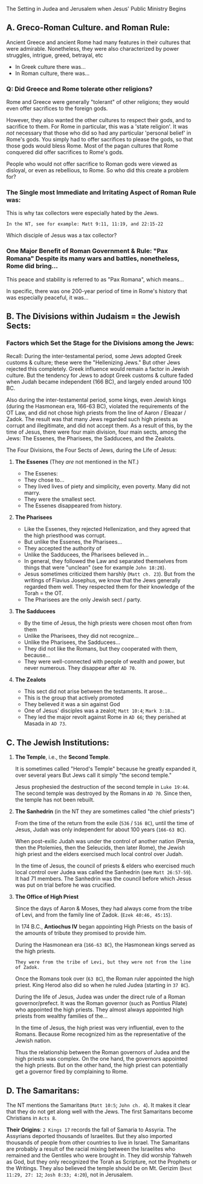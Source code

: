 The Setting in Judea and Jerusalem when Jesus' Public Ministry Begins

## A. Greco-Roman Culture. and Roman Rule:

Ancient Greece and ancient Rome had many features in their cultures that were admirable. Nonetheless, they were also characterized by power struggles, intrigue, greed, betrayal, etc

- In Greek culture there was…
- In Roman culture, there was…

### Q: Did Greece and Rome tolerate other religions?

Rome and Greece were generally "tolerant" of other religions; they would even offer sacrifices to the foreign gods.

However, they also wanted the other cultures to respect their gods, and to sacrifice to them.  For Rome in particular, this was a 'state religion'. It was _not_ necessary that those who did so had any particular 'personal belief' in Rome's gods. You simply had to offer sacrifices to please  the gods, so that those gods would bless Rome. Most of the pagan cultures that Rome conquered did offer sacrifices to Rome's gods.

People who would not offer sacrifice to Roman gods were viewed as disloyal, or even as rebellious, to Rome. So who did this create a problem for?

### The Single most Immediate and Irritating Aspect of Roman Rule was:

This is why tax collectors were especially hated by the Jews.

```
In the NT, see for example: Matt 9:11, 11:19, and 22:15-22
```

Which disciple of Jesus was a tax collector?

### One Major Benefit of Roman Government & Rule: "Pax Romana" Despite its many wars and battles, nonetheless, Rome did bring…

This peace and stability is referred to as "Pax Romana", which means…

In specific, there was one 200-year period of time in Rome's history that was especially peaceful, it was…

## B. The Divisions within Judaism = the Jewish Sects:

### Factors which Set the Stage for the Divisions among the Jews:

Recall: During the inter-testamental period, some Jews adopted Greek customs & culture; these were the "Hellenizing Jews." But other Jews rejected this completely. Greek influence would remain a factor in Jewish culture. But the tendency for Jews to adopt Greek customs & culture faded when Judah became independent (166 BC), and largely ended around 100 BC.

Also during the inter-testamental period, some kings, even Jewish kings (during the Hasmonean era, 166-63 BC), violated the requirements of the OT Law, and did not chose high  priests from the line of Aaron / Eleazar / Zadok. The result was that many Jews regarded such high priests as corrupt and illegitimate, and did not accept them.
As a result of this, by the time of Jesus, there were four main division, four main sects, among the Jews: The Essenes, the Pharisees, the Sadducees, and the Zealots.

The Four Divisions, the Four Sects of Jews, during the Life of Jesus:

1. **The Essenes** (They _are_ not mentioned in the NT.)
   - The Essenes:
   - They chose to…
   - They lived lives of piety and simplicity, even poverty. Many did not marry.
   - They were the smallest sect.
   - The Essenes disappeared from history.

2. **The Pharisees**
   - Like the Essenes, they rejected Hellenization, and they agreed that the high priesthood was corrupt.
   - But unlike the Essenes, the Pharisees…
   - They accepted the authority of
   - Unlike the Sadducees, the Pharisees believed in…
   - In general, they followed the Law and separated themselves from things that were "unclean" (see for example `John 18:28`).
   - Jesus sometimes criticized them harshly (`Matt ch. 23`). But from the writings of Flavius Josephus, we know that the Jews generally regarded them well. They respected them for their knowledge of the Torah = the OT.
   - The Pharisees are the only Jewish sect / party.

3. **The Sadducees**
   - By the time of Jesus, the high priests were chosen most often from them
   - Unlike the Pharisees, they did not recognize…
   - Unlike the Pharisees, the Sadducees…
   - They did not like the Romans, but they cooperated with them, because…
   - They were well-connected with people of wealth and power, but never numerous. They disappear after `AD 70`.

4. **The Zealots**
   - This sect did not arise between the testaments. It arose…
   - This is the group that actively promoted
   - They believed it was a sin against God
   - One of Jesus' disciples was a zealot; `Matt 10:4`; `Mark 3:18`…
   - They led the major revolt against Rome in `AD 66`; they perished at Masada in `AD 73`.

## C. The Jewish Institutions:

1. **The Temple**, i.e., the **Second Temple**.

   It is sometimes called "Herod's Temple" because he greatly expanded it, over several years  But Jews call it simply "the second temple."

   Jesus prophesied the destruction of the second temple in `Luke 19:44`. The second temple was destroyed by the Romans in `AD 70`. Since then, the temple has not been rebuilt.

2. **The Sanhedrin** (in the NT they are sometimes called "the chief priests")

   From the time of the return from the exile (`536` / `516 BC`), until the time of Jesus, Judah was only independent for about 100 years (`166-63 BC`).

   When post-exilic Judah was under the control of another nation (Persia, then the Ptolemies, then the Seleucids, then later Rome), the Jewish high priest and the elders exercised much local control over Judah.

   In the time of Jesus, the council of priests & elders who exercised much local control over Judea was called the Sanhedrin (see `Matt 26:57-59`). It had 71 members. The Sanhedrin was the council before which Jesus was put on trial before he was crucified.

3. **The Office of High Priest**

   Since the days of Aaron & Moses, they had always come from the tribe of Levi, and from the family line of Zadok. (`Ezek 40:46, 45:15`).

   In 174 B.C., **Antiochus IV** began appointing High Priests on the basis of the amounts of tribute they promised to provide him.

   During the Hasmonean era (`166-63 BC`), the Hasmonean kings served as the high priests.

   ```
   They were from the tribe of Levi, but they were not from the line of Zadok.
   ```

   Once the Romans took over (`63 BC`), the Roman ruler appointed the high priest. King Herod also did so when he ruled Judea (starting in `37 BC`).

   During the life of Jesus, Judea was under the direct rule of a Roman governor/prefect. It was the Roman governor (such as Pontius Pilate) who appointed the high priests. They almost always appointed high priests from wealthy families of the…

   In the time of Jesus, the high priest was very influential, even to the Romans. Because Rome recognized him as the representative of the Jewish nation.

   Thus the relationship between the Roman governors of Judea and the high priests was complex. On the one hand, the governors appointed the high priests. But on the other hand, the high priest can potentially get a governor fired by complaining to Rome.

## D. The Samaritans:

The NT mentions the Samaritans (`Matt 10:5`; `John ch. 4`). It makes it clear that they do not get along well with the Jews. The first Samaritans become Christians in `Acts 8`.

**Their Origins**: `2 Kings 17` records the fall of Samaria to Assyria. The Assyrians deported thousands of Israelites. But they also imported thousands of people from other countries to live in Israel. The Samaritans are probably a result of the racial mixing between the Israelites who remained and the Gentiles who were brought in. They did worship Yahweh as God, but they only recognized the Torah as Scripture, not the Prophets or the Writings. They also believed the temple should be on Mt. Gerizim (`Deut 11:29, 27: 12`; `Josh 8:33; 4:20`), not in Jerusalem.